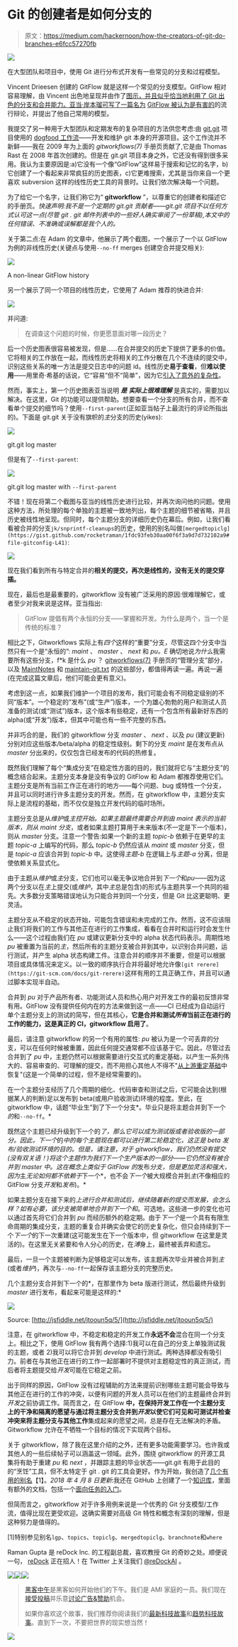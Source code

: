 # Git 的创建者是如何分支的

> 原文：<https://medium.com/hackernoon/how-the-creators-of-git-do-branches-e6fcc57270fb>

![](img/f5869f729b60d6d3e7bf9c0ab39d7eb3.png)

在大型团队和项目中，使用 Git 进行分布式开发有一些常见的分支和过程模型。

Vincent Drieesen 创建的 GitFlow 就是这样一个常见的分支模型。GitFlow 相对容易理解，由 Vincent 出色地呈现并由作了[图示，并且似乎恰当地利用了 Git 出色的分支和合并能力。亚当·岸本瑠可写了一篇名为](http://nvie.com/posts/a-successful-git-branching-model/) [GitFlow 被认为是有害的](http://endoflineblog.com/gitflow-considered-harmful)的流行辩论，并提出了他自己常用的模型。

我提交了另一种用于大型团队和定期发布的复杂项目的方法供您考虑:由 [git.git](mailto:git@vger.kernel.org) 项目使用的 [dogfood 工作流](https://git-scm.com/docs/gitworkflows#_managing_branches)——开发和维护 git 本身的开源项目。这个工作流并不新鲜——我在 2009 年为上面的 *gitworkflows(7)* 手册页贡献了,它是由 Thomas Rast 在 2008 年首次创建的。但是在 git.git 项目本身之外，它还没有得到很多采用。我认为主要原因是:a)它没有一个像“GitFlow”这样易于搜索和记忆的名字，b)它创建了一个看起来非常疯狂的历史图表，c)它更难搜索，尤其是当你来自一个更喜欢 subversion 这样的线性历史工具的背景时。让我们依次解决每一个问题。

为了给它一个名字，让我们称它为“ **gitworkflow** ”，以尊重它的创建者和描述它的手册页。*快速声明:我不是一个定期的 git.git 贡献者——git.git 项目不以任何方式认可这一点(尽管 git . git 邮件列表中的一些好人确实审阅了一份草稿),本文中的任何错误、不准确或误解都是我个人的。*

关于第二点:在 Adam 的文章中，他展示了两个截图，一个展示了一个以 GitFlow 为例的非线性历史(关键点与使用`--no-ff` merges 创建空合并提交相关):

![](img/87f454602599a43005109a13e5b0e169.png)

A non-linear GitFlow history

另一个展示了同一个项目的线性历史，它使用了 Adam 推荐的快进合并:

![](img/4ace87f37a65ea083d8bd0a429246011.png)

并问道:

> 在调查这个问题的时候，你更愿意面对哪一段历史？

后一个历史图表很容易被发现，但是……在合并提交的历史下提供了更多的价值。它将相关的工作放在一起，而线性历史将相关的工作分散在几个不连续的提交中，识别这些关系的唯一方法是提交日志中的问题 id。线性历史**易于查看**，但**难以使用**——用里奇·希基的话说，它“容易”但不“简单”，因为它[引入了意外的复杂性](https://www.infoq.com/presentations/Simple-Made-Easy)。

然而，事实上，第一个历史图表亚当说明 ***是*** ***实际上很难理解*** 是真实的，需要加以解决。在这里，Git 的功能可以提供帮助。想要查看一个分支的所有合并，而不查看单个提交的细节吗？使用`--first-parent`(正如亚当帖子上最流行的评论所指出的)。下面是 git.git 关于没有旗帜的*主*分支的历史(yikes):

![](img/98be8704ccf7876f7c94ab9897f88777.png)

git.git log master

但是有了`--first-parent`:

![](img/0f0028b918fe13ade75644bb4ae45470.png)

git.git log master with `--first-parent`

不错！现在将第二个截图与亚当的线性历史进行比较，并再次询问他的问题。使用这种方法，所处理的每个单独的主题被一致地列出，每个主题的细节被省略，并且历史被线性地呈现。但同时，每个主题分支的详细历史仍在幕后。例如，让我们看看被合并的分支`jk/snprintf-cleanups`的历史，使用的别名叫做`[mergedtopiclg](https://gist.github.com/rocketraman/1fdc93feb30aa00f6f3a9d7d732102a9#file-gitconfig-L41)`:

![](img/65a29109a8ecdb7174cd77cc14f9d5cd.png)

现在我们看到所有与特定合并的**相关的提交，再次是线性的，没有无关的提交穿插。**

现在，最后也是最重要的，gitworkflow 没有被广泛采用的原因:很难理解它，或者至少对我来说是这样。亚当指出:

> GitFlow 提倡有两个永恒的分支——掌握和开发。为什么是两个，当一个是传统的标准？

相比之下，Gitworkflows 实际上有*四个*这样的“重要”分支，尽管这四个分支中当然只有一个是“永恒的”: *maint* 、 *master* 、 *next* 和 *pu。E* 确切地说*为什么*我需要所有这些分支，f*k 是什么 *pu* ？ [gitworkflows(7)](https://git-scm.com/docs/gitworkflows) 手册页的“管理分支”部分，以及 [MaintNotes](https://github.com/git/git/blob/efc912b23335434674bcfda8199077f8dfa5d6f0/MaintNotes#L144) 和 [maintain-git.txt](https://github.com/git/git/blob/v2.13.0/Documentation/howto/maintain-git.txt#L35) 的这些部分，都值得再读一遍。再说一遍(在完成这篇文章后，他们可能会更有意义)。

考虑到这一点，如果我们维护一个项目的发布，我们可能会有不同稳定级别的不同“版本”。一个稳定的“发布”(或“生产”)版本，一个为雄心勃勃的用户和测试人员准备的测试(或“测试”)版本，这个版本有些稳定，还有一个包含所有最新好东西的 alpha(或“开发”)版本，但其中可能也有一些不完整的东西。

并非巧合的是，我们的 gitworkflow 分支 *master* 、 *next* 、以及 *pu* (建议更新)分别对应这些版本/beta/alpha 的稳定性级别。剩下的分支 *maint* 是在发布点从 *master* 分出来的，仅仅包含已经发布的代码的热修复。

既然我们理解了每个“集成分支”在稳定性方面的目的，我们就将它与“主题分支”的概念结合起来。主题分支本身是没有争议的 GitFlow 和 Adam 都推荐使用它们。主题分支是所有当前工作正在进行的地方——每个问题、bug 或特性一个分支，并且可以同时进行许多主题分支的开发。然而，在 gitworkflow 中，主题分支实际上是流程的基础，而不仅仅是独立开发代码的临时场所。

主题分支总是从*维护*或*主控开始。如果主题最终需要合并到由 *maint* 表示的当前版本，则从 *maint* 分支*，或者如果主题打算用于未来版本(不一定是下一个版本)，则从 *master* 分支。注意一个警告:如果一个新的主题 *topic-b* 依赖于在更早的主题 *topic-a* 上编写的代码，那么 *topic-b* 仍然应该从 *maint* 或 *master* 分支，但是 *topic-a* 应该合并到 *topic-b* 中。这使得*主题-b* 在逻辑上与*主题-a* 分离，但是使依赖关系显式化。

由于主题从*维护*或*主*分支，它们也可以毫无争议地合并到*下一个*和*pu*——因为这两个分支以在*主*上提交(或*维护*，其中*主*总是包含)的形式与主题共享一个共同的祖先。大多数分支策略错误地认为只能合并到同一个分支，但是 Git 比这更聪明、更灵活。

主题分支从不稳定的状态开始，可能包含错误和未完成的工作。然而，这不应该阻止我们将我们的工作与其他正在进行的工作集成，看看在合并时和运行时会发生什么——这个过程由我们在 *pu* 或建议更新分支中的 alpha 状态代码表示。周期性地 *pu* 被重置为当前的*主*，然后所有的主题分支被合并到其中，以识别合并问题，运行测试，并产生 alpha 状态构建工件。注意合并的顺序并不重要，但是可以根据项目或具体情况来定义。以一致的顺序执行合并将最好地允许像`[git rerere](https://git-scm.com/docs/git-rerere)`这样有用的工具正确工作，并且可以通过脚本实现半自动。

合并到 *pu* 对于产品所有者、功能测试人员和热心用户对开发工作的最初反馈非常有用。GitFlow 没有提供任何内在的方法来做到这一点——CI 已经成为自动运行单个主题分支上的测试的简写，但在其核心，**它是合并和测试*所有*当前正在进行的工作的能力，这是真正的 CI，gitworkflow 启用了**。

最后，请注意 gitworkflow 的另一个有用的属性: *pu* 被认为是一个可丢弃的分支，可以在任何时候被重置，因此任何提交通常都不应该基于它。因此，尽管过去合并到了 *pu* 中，主题仍然可以根据需要进行交互式的重定基础，以产生一系列伟大的、容易审查的、可理解的提交，而不用担心其他人不得不"[从上游重定基础](https://git-scm.com/docs/git-rebase#_recovering_from_upstream_rebase)中恢复"(这是一个简单的过程，但不是经常需要的)。

在一个主题分支经历了几个周期的细化、代码审查和测试之后，它可能会达到(根据某人的判断)足以发布到 beta(或用户验收测试)环境的程度。至此，在 gitworkflow 中，话题“毕业生”到了下一个分支*。毕业只是将主题合并到下一个*的*和`--no-ff`。*

既然这个主题已经升级到下一个的*了，那么它可以成为测试版或者验收版的一部分。因此，下一个*的*中的每个主题现在都可以进行第二轮稳定化，这正是 beta 发布/验收测试环境的目的。但是，请注意，对于 gitworkflow，我们仍然没有提交(没有双关语！)将这个主题作为我们下一个生产版本的一部分——它仍然没有被合并到 *master* 中。这在概念上类似于 GitFlow 的*发布*分支，但是更加灵活和强大，因为*主*无论如何都不依赖于*下一个*，也不会*下一个*被大规模合并到*主*(不像相应的 GitFlow 分支*开发*和*发布*)。*

如果主题分支在接下来的*上进行合并和测试后，继续随着新的提交而发展，会怎么样？*如有必要，该分支被简单地合并到下一个*和*。可选地，这些进一步的变化也可以通过首先将它们合并到 *pu* 而经历额外的稳定期。由于*下一个*是一个具有有限生命周期的集成分支，主题的重复合并确实会使它的历史复杂化，但只会持续到下一个*下一个*的下一次重建(这可能发生在下一个版本中，但 gitworkflow 在这里是灵活的)。在这里无关紧要和令人分心的历史，在*溥*身上，最终被丢弃和遗忘。

最后，一旦一个主题被判断为足够稳定可以发布，该主题再次毕业并被合并到*主*(或者*维护*)，再次与`--no-ff`一起保存该主题分支的完整历史。

几个主题分支合并到下一个的*，在那里作为 beta 版进行测试，然后最终升级到 *master* 进行发布，看起来可能是这样的:*

![](img/bd3a2d439d9ec05eab2990286ddb94b9.png)

Source: [http://jsfiddle.net/jtooun5q/5/](http://jsfiddle.net/jtooun5q/5/)

注意，在 gitworkflow 中，不稳定和稳定的开发工作**永远不会**混合在同一个分支上。相比之下，使用 GitFlow 我有两个选择:1)我可以在自己的分支上单独测试我的主题，或者 2)我可以将它合并到 *develop* 中进行测试。两种选择都没有吸引力。前者在与其他正在进行的工作一起部署时不提供对主题稳定性的真正测试，而后者将主题提交给*开发*可能在它稳定之前。

出于同样的原因，GitFlow 没有过程辅助的方法来提前识别哪些主题可能会导致与其他正在进行的工作的冲突，以便有问题的开发人员可以在他们的主题最终合并到*开发*之前协调工作。简而言之，在 GitFlow **中，在保持开发工作在一个主题分支上的干净和隔离的愿望与通过将主题分支合并到*开发*以使它们可见和可测试并检查冲突来将主题分支与其他工作**集成起来的愿望之间，总是存在无法解决的矛盾。Gitworkflow 允许在不牺牲一个目标的情况下实现两个目标。

关于 gitworkflow，除了我在这里介绍的之外，还有更多功能需要学习。也许我或其他人的一些后续帖子可以涵盖这一领域。此外，围绕 gitworkflow 的开源工具集将有助于重建 *pu* 和 *next* ，并跟踪主题的毕业状态——git.git 有用于此目的的“烹饪”工具，但不太特定于 git . git 的工具会更好。作为开始，我创造了[几个有用的别名](https://gist.github.com/rocketraman/1fdc93feb30aa00f6f3a9d7d732102a9)【1】。*2018 年 4 月 8 日更新*:我还在 GitHub 上创建了一个[知识库](https://github.com/rocketraman/gitworkflows)，里面有额外的文档，包括一个[面向任务的入门](https://github.com/rocketraman/gitworkflows/blob/master/docs/task-oriented-primer.adoc)。

但简而言之，gitworkflow 对于许多用例来说是一个优秀的 Git 分支模型/工作流，值得比现在更受欢迎。这确实需要对高级 Git 特性和概念有深刻的理解，但是这种努力是值得的。

[1]特别参见别名`lgp`、`topics`、`topiclg`、`mergedtopiclg`、`branchnote`和`where`

Raman Gupta 是 reDock Inc. 的工程副总裁，喜欢教授 Git 的奇妙之处。顺便说一句， [reDock](https://www.redock.com) 正在招人！在 Twitter 上关注我们 [@reDockAI](https://twitter.com/reDockAI) 。

[![](img/50ef4044ecd4e250b5d50f368b775d38.png)](http://bit.ly/HackernoonFB)[![](img/979d9a46439d5aebbdcdca574e21dc81.png)](https://goo.gl/k7XYbx)[![](img/2930ba6bd2c12218fdbbf7e02c8746ff.png)](https://goo.gl/4ofytp)

> [黑客中午](http://bit.ly/Hackernoon)是黑客如何开始他们的下午。我们是 AMI 家庭的一员。我们现在[接受投稿](http://bit.ly/hackernoonsubmission)并乐意[讨论广告&赞助](mailto:partners@amipublications.com)机会。
> 
> 如果你喜欢这个故事，我们推荐你阅读我们的[最新科技故事](http://bit.ly/hackernoonlatestt)和[趋势科技故事](https://hackernoon.com/trending)。直到下一次，不要把世界的现实想当然！

![](img/be0ca55ba73a573dce11effb2ee80d56.png)
